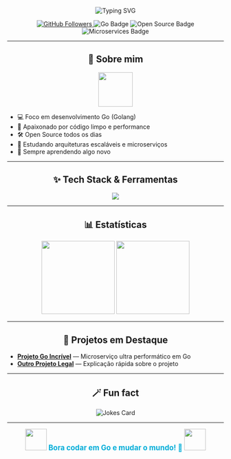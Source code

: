 <!-- Banner animado -->
<p align="center">
  <img src="https://readme-typing-svg.demolab.com?font=Fira+Code&size=28&duration=2500&pause=700&color=00ADD8&center=true&vCenter=true&width=750&lines=Fala%2C+dev!+Eu+sou+o+KyriGo!;Go+Lover+%F0%9F%90%BC+Open+Source+Enthusiast+%F0%9F%92%A1;Bem-vindo+ao+meu+GitHub+%F0%9F%9A%80" alt="Typing SVG" />
</p>

<!-- Badges e status -->
<p align="center">
  <a href="https://github.com/KyriGo">
    <img src="https://img.shields.io/github/followers/KyriGo?label=Follow&style=social" alt="GitHub Followers"/>
  </a>
  <img src="https://img.shields.io/badge/Go-00ADD8?logo=go&logoColor=white&style=flat" alt="Go Badge"/>
  <img src="https://img.shields.io/badge/Open%20Source-%F0%9F%92%A1-blue" alt="Open Source Badge"/>
  <img src="https://img.shields.io/badge/Microservices-%F0%9F%9B%A0-green" alt="Microservices Badge"/>
</p>

---

<h2 align="center">👋 Sobre mim</h2>

<p align="center">
  <img src="https://media.giphy.com/media/L8K62iTDkzGX6/giphy.gif" width="80">
</p>

<ul>
  <li>💻 Foco em desenvolvimento Go (Golang)</li>
  <li>🐹 Apaixonado por código limpo e performance</li>
  <li>🛠️ Open Source todos os dias</li>
  <li>🌱 Estudando arquiteturas escaláveis e microserviços</li>
  <li>🚀 Sempre aprendendo algo novo</li>
</ul>

---

<h2 align="center">✨ Tech Stack & Ferramentas</h2>

<p align="center">
  <img src="https://skillicons.dev/icons?i=go,docker,linux,git,github,vscode,postgres,redis" />
</p>

---

<h2 align="center">📊 Estatísticas</h2>

<p align="center">
  <img height="170em" src="https://github-readme-stats.vercel.app/api?username=KyriGo&show_icons=true&theme=tokyonight&include_all_commits=true&count_private=true"/>
  <img height="170em" src="https://github-readme-stats.vercel.app/api/top-langs/?username=KyriGo&layout=compact&langs_count=7&theme=tokyonight"/>
</p>

---

<h2 align="center">🚀 Projetos em Destaque</h2>

<ul>
  <li>
    <a href="https://github.com/KyriGo/projeto-go-incrivel"><b>Projeto Go Incrível</b></a> — Microserviço ultra performático em Go
  </li>
  <li>
    <a href="https://github.com/KyriGo/outro-projeto"><b>Outro Projeto Legal</b></a> — Explicação rápida sobre o projeto
  </li>
</ul>

---

<h2 align="center">🪄 Fun fact</h2>

<p align="center">
  <img src="https://readme-jokes.vercel.app/api?hideBorder&theme=tokyonight&bgColor=%230d1117&textColor=%23fff" alt="Jokes Card" />
</p>

---

<p align="center">
  <img src="https://media.giphy.com/media/KAq5w47R9rmTuvWOWa/giphy.gif" width="50">
  <b style="font-size: 1.2em; color: #00ADD8;">Bora codar em Go e mudar o mundo! 🚀</b>
  <img src="https://media.giphy.com/media/KAq5w47R9rmTuvWOWa/giphy.gif" width="50">
</p>
